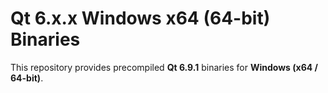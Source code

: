# Qt 6.x.x Windows x64 (64-bit) Binaries

This repository provides precompiled **Qt 6.9.1** binaries for **Windows (x64 / 64-bit)**.